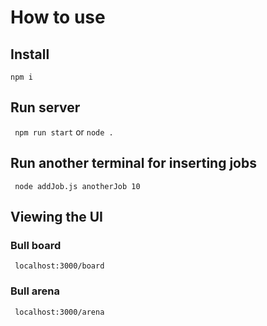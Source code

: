 # How to use

## Install 
``` npm i ```

## Run server
``` npm run start``` or ```node .```

## Run another terminal for inserting jobs
``` node addJob.js anotherJob 10```

## Viewing the UI

### Bull board
``` localhost:3000/board```

### Bull arena
``` localhost:3000/arena```